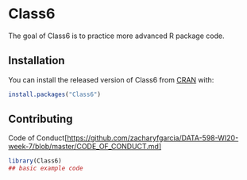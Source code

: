
# Class6

<!-- badges: start -->
<!-- badges: end -->

The goal of Class6 is to practice more advanced R package code. 

## Installation

You can install the released version of Class6 from [CRAN](https://CRAN.R-project.org) with:

``` r
install.packages("Class6")
```

## Contributing
Code of Conduct[https://github.com/zacharyfgarcia/DATA-598-WI20-week-7/blob/master/CODE_OF_CONDUCT.md]

``` r
library(Class6)
## basic example code
```

